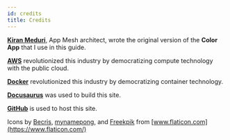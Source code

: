 ```yaml
---
id: credits
title: Credits
---
```


[**Kiran Meduri**](https://github.com/kiranmeduri), App Mesh architect, wrote the original version of the **Color App** that I use in this guide.

[**AWS**](https://aws.amazon.com) revolutionized this industry by democratizing compute technology with the public cloud.

[**Docker**](https://docker.com) revolutionized this industry by democratizing container technology.

[**Docusaurus**](https://docusaurus.io) was used to build this site.

[**GitHub**](https://github.com) is used to host this site.

Icons by [Becris](https://www.flaticon.com/authors/becris), [mynamepong](https://www.flaticon.com/authors/mynamepong), and [Freekpik](https://www.flaticon.com/authors/freepik) from [www.flaticon.com](https://www.flaticon.com/)


